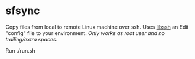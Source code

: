 # sfsync
Copy files from local to remote Linux machine over ssh. Uses <a href="https://www.libssh.org/" title="LibSSH">libssh</a> an
Edit "config" file to your environment. *Only works as root user and no trailing/extra spaces*.


Run
./run.sh
